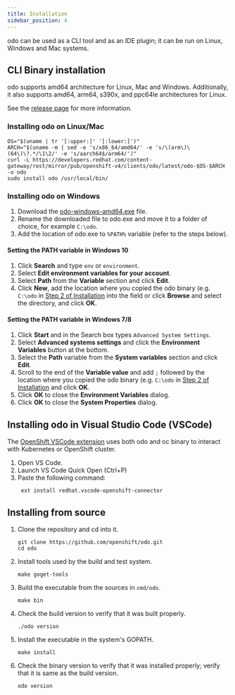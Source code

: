 ```yaml
---
title: Installation
sidebar_position: 4
---
```


odo can be used as a CLI tool and as an IDE plugin; it can be run on Linux, Windows and Mac systems.

## CLI Binary installation
odo supports amd64 architecture for Linux, Mac and Windows.
Additionally, it also supports amd64, arm64, s390x, and ppc64le architectures for Linux.

See the [release page](https://developers.redhat.com/content-gateway/rest/mirror/pub/openshift-v4/clients/odo/latest/) for more information.

### Installing odo on Linux/Mac
```shell
OS="$(uname | tr '[:upper:]' '[:lower:]')"
ARCH="$(uname -m | sed -e 's/x86_64/amd64/' -e 's/\(arm\)\(64\)\?.*/\1\2/' -e 's/aarch64$/arm64/')"
curl -L https://developers.redhat.com/content-gateway/rest/mirror/pub/openshift-v4/clients/odo/latest/odo-$OS-$ARCH -o odo
sudo install odo /usr/local/bin/
```

### Installing odo on Windows
1. Download the [odo-windows-amd64.exe](https://developers.redhat.com/content-gateway/rest/mirror/pub/openshift-v4/clients/odo/latest/odo-windows-amd64.exe) file.
2. Rename the downloaded file to odo.exe and move it to a folder of choice, for example `C:\odo`.
3. Add the location of odo.exe to `%PATH%` variable (refer to the steps below).

#### Setting the PATH variable in Windows 10
1. Click **Search** and type `env` or `environment`.
2. Select **Edit environment variables for your account**.
3. Select **Path** from the **Variable** section and click **Edit**.
4. Click **New**, add the location where you copied the odo binary (e.g. `C:\odo` in [Step 2 of Installation](#installing-odo-on-windows) into the field or click **Browse** and select the directory, and click **OK**.

#### Setting the PATH variable in Windows 7/8
1. Click **Start** and in the Search box types `Advanced System Settings`.
2. Select **Advanced systems settings** and click the **Environment Variables** button at the bottom.
3. Select the **Path** variable from the **System variables** section and click **Edit**.
4. Scroll to the end of the **Variable value** and add `;` followed by the location where you copied the odo binary (e.g. `C:\odo` in [Step 2 of Installation](#installing-odo-on-windows) and click **OK**.
5. Click **OK** to close the **Environment Variables** dialog.
6. Click **OK** to close the **System Properties** dialog.

## Installing odo in Visual Studio Code (VSCode)
The [OpenShift VSCode extension](https://marketplace.visualstudio.com/items?itemName=redhat.vscode-openshift-connector) uses both odo and oc binary to interact with Kubernetes or OpenShift cluster.
1. Open VS Code.
2. Launch VS Code Quick Open (Ctrl+P)
3. Paste the following command:
    ```shell
     ext install redhat.vscode-openshift-connector
    ```

## Installing from source
1. Clone the repository and cd into it.
   ```shell
   git clone https://github.com/openshift/odo.git
   cd odo
   ```
2. Install tools used by the build and test system.
   ```shell
   make goget-tools
   ```
3. Build the executable from the sources in `cmd/odo`.
   ```shell
   make bin
   ```
4. Check the build version to verify that it was built properly.
   ```shell
   ./odo version
   ```
5. Install the executable in the system's GOPATH.
   ```shell
   make install
   ```
6. Check the binary version to verify that it was installed properly; verify that it is same as the build version.
   ```shell
   odo version
   ```
